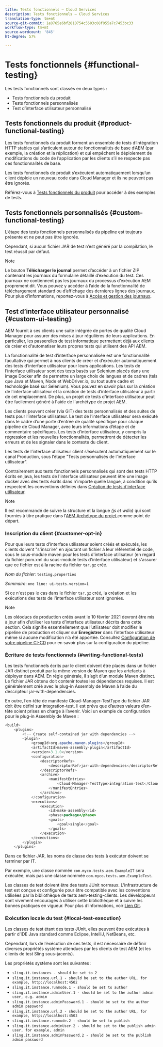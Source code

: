 ```yaml
---
title: Tests fonctionnels – Cloud Services
description: Tests fonctionnels – Cloud Services
translation-type: tm+mt
source-git-commit: 1e0765e6bf2818754c5603c08f055a7c7453bc33
workflow-type: tm+mt
source-wordcount: '845'
ht-degree: 57%

---
```



# Tests fonctionnels {#functional-testing}

Les tests fonctionnels sont classés en deux types :

* Tests fonctionnels du produit
* Tests fonctionnels personnalisés
* Test d’interface utilisateur personnalisé

## Tests fonctionnels du produit {#product-functional-testing}

Les tests fonctionnels du produit forment un ensemble de tests d’intégration HTTP stables qui s’articulent autour de fonctionnalités de base d’AEM (par exemple, la création et la réplication) et qui empêchent le déploiement de modifications du code de l’application par les clients s’il ne respecte pas ces fonctionnalités de base.

Les tests fonctionnels de produit s’exécutent automatiquement lorsqu’un client déploie un nouveau code dans Cloud Manager et ils ne peuvent pas être ignorés.

Référez-vous à [Tests fonctionnels du produit](https://github.com/adobe/aem-test-samples/tree/aem-cloud/smoke) pour accéder à des exemples de tests.

## Tests fonctionnels personnalisés {#custom-functional-testing}

L’étape des tests fonctionnels personnalisés du pipeline est toujours présente et ne peut pas être ignorée.

Cependant, si aucun fichier JAR de test n’est généré par la compilation, le test réussit par défaut.

>[!NOTE]
>Le bouton **Télécharger le journal** permet d’accéder à un fichier ZIP contenant les journaux du formulaire détaillé d’exécution du test. Ces journaux ne contiennent pas les journaux du processus d’exécution AEM proprement dit. Vous pouvez y accéder à l’aide de la fonctionnalité de téléchargement standard ou d’affichage des dernières lignes des journaux. Pour plus d’informations, reportez-vous à [Accès et gestion des journaux](/help/implementing/cloud-manager/manage-logs.md).

## Test d’interface utilisateur personnalisé {#custom-ui-testing}

AEM fournit à ses clients une suite intégrée de portes de qualité Cloud Manager pour assurer des mises à jour régulières de leurs applications. En particulier, les passerelles de test informatique permettent déjà aux clients de créer et d&#39;automatiser leurs propres tests qui utilisent des API AEM.

La fonctionnalité de test d’interface personnalisée est une fonctionnalité facultative qui permet à nos clients de créer et d’exécuter automatiquement des tests d’interface utilisateur pour leurs applications. Les tests de l’interface utilisateur sont des tests basés sur Selenium placés dans une image Docker afin de permettre un large choix de langues et de cadres (tels que Java et Maven, Node et WebDriver.io, ou tout autre cadre et technologie basé sur Selenium). Vous pouvez en savoir plus sur la création de l’interface utilisateur et la création de tests d’interface utilisateur à partir de cet emplacement. De plus, un projet de tests d&#39;interface utilisateur peut être facilement généré à l&#39;aide de l&#39;archétype de projet AEM.

Les clients peuvent créer (via GIT) des tests personnalisés et des suites de tests pour l’interface utilisateur. Le test de l’interface utilisateur sera exécuté dans le cadre d’une porte d’entrée de qualité spécifique pour chaque pipeline de Cloud Manager, avec leurs informations d’étape et de commentaire spécifiques. Les tests d’interface utilisateur, y compris la régression et les nouvelles fonctionnalités, permettront de détecter les erreurs et de les signaler dans le contexte du client.

Les tests de l’interface utilisateur client s’exécutent automatiquement sur le canal Production, sous l’étape &quot;Tests personnalisés de l’interface utilisateur&quot;.

Contrairement aux tests fonctionnels personnalisés qui sont des tests HTTP écrits en java, les tests de l&#39;interface utilisateur peuvent être une image docker avec des tests écrits dans n&#39;importe quelle langue, à condition qu&#39;ils respectent les conventions définies dans [Création de tests d&#39;interface utilisateur](https://experienceleague.adobe.com/docs/experience-manager-cloud-service/implementing/using-cloud-manager/test-results/ui-testing.html?lang=en#building-ui-tests).

>[!NOTE]
>Il est recommandé de suivre la structure et la langue *(js et wdio)* qui sont fournies à titre pratique dans l&#39;[AEM Archétype du projet ](https://github.com/adobe/aem-project-archetype/tree/master/src/main/archetype/ui.tests) comme point de départ.

### Inscription du client {#customer-opt-in}

Pour que leurs tests d&#39;interface utilisateur soient créés et exécutés, les clients doivent &quot;s&#39;inscrire&quot; en ajoutant un fichier à leur référentiel de code, sous le sous-module maven pour les tests d&#39;interface utilisateur (en regard du fichier pom.xml du sous-module tests d&#39;interface utilisateur) et s&#39;assurer que ce fichier est à la racine du fichier `tar.gz` créé.

*Nom du fichier*: `testing.properties`

*Sommaire*: `one line: ui-tests.version=1`

Si ce n&#39;est pas le cas dans le fichier `tar.gz` créé, la création et les exécutions des tests de l&#39;interface utilisateur sont ignorées.

>[!NOTE]
>Les oléoducs de production créés avant le 10 février 2021 devront être mis à jour afin d’utiliser les tests d’interface utilisateur décrits dans cette section. Cela signifie essentiellement que l’utilisateur doit modifier le pipeline de production et cliquer sur **Enregistrer** dans l’interface utilisateur même si aucune modification n’a été apportée.
>Consultez [Configuration de votre pipeline CI-CD](https://experienceleague.adobe.com/docs/experience-manager-cloud-service/implementing/using-cloud-manager/configure-pipeline.html?lang=fr#using-cloud-manager) pour en savoir plus sur la configuration du pipeline.

### Écriture de tests fonctionnels {#writing-functional-tests}

Les tests fonctionnels écrits par le client doivent être placés dans un fichier JAR distinct produit par la même version de Maven que les artefacts à déployer dans AEM. En règle générale, il s’agit d’un module Maven distinct. Le fichier JAR obtenu doit contenir toutes les dépendances requises. Il est généralement créé avec le plug-in Assembly de Maven à l’aide du descripteur jar-with-dependencies.

En outre, l’en-tête de manifeste Cloud-Manager-TestType du fichier JAR doit être défini sur integration-test. Il est prévu que d’autres valeurs d’en-tête soient prises en charge à l’avenir. Voici un exemple de configuration pour le plug-in Assembly de Maven :

```java
<build>
    <plugins>
        <!-- Create self-contained jar with dependencies -->
        <plugin>
            <groupId>org.apache.maven.plugins</groupId>
            <artifactId>maven-assembly-plugin</artifactId>
            <version>3.1.0</version>
            <configuration>
                <descriptorRefs>
                    <descriptorRef>jar-with-dependencies</descriptorRef>
                </descriptorRefs>
                <archive>
                    <manifestEntries>
                        <Cloud-Manager-TestType>integration-test</Cloud-Manager-TestType>
                    </manifestEntries>
                </archive>
            </configuration>
            <executions>
                <execution>
                    <id>make-assembly</id>
                    <phase>package</phase>
                    <goals>
                        <goal>single</goal>
                    </goals>
                </execution>
            </executions>
        </plugin>
    </plugins>
```

Dans ce fichier JAR, les noms de classe des tests à exécuter doivent se terminer par IT.

Par exemple, une classe nommée `com.myco.tests.aem.ExampleIT` sera exécutée, mais pas une classe nommée `com.myco.tests.aem.ExampleTest`.

Les classes de test doivent être des tests JUnit normaux. L’infrastructure de test est conçue et configurée pour être compatible avec les conventions utilisées par la bibliothèque de tests aem-testing-clients. Les développeurs sont vivement encouragés à utiliser cette bibliothèque et à suivre les bonnes pratiques en vigueur. Pour plus d’informations, voir [Lien Git](https://github.com/adobe/aem-testing-clients).

### Exécution locale du test {#local-test-execution}

Les classes de test étant des tests JUnit, elles peuvent être exécutées à partir d’IDE Java standard comme Eclipse, IntelliJ, NetBeans, etc.

Cependant, lors de l’exécution de ces tests, il est nécessaire de définir diverses propriétés système attendues par les clients de test AEM (et les clients de test Sling sous-jacents).

Les propriétés système sont les suivantes :

* `sling.it.instances - should be set to 2`
* `sling.it.instance.url.1 - should be set to the author URL, for example, http://localhost:4502`
* `sling.it.instance.runmode.1 - should be set to author`
* `sling.it.instance.adminUser.1 - should be set to the author admin user, e.g. admin`
* `sling.it.instance.adminPassword.1 - should be set to the author admin password`
* `sling.it.instance.url.2 - should be set to the author URL, for example, http://localhost:4503`
* `sling.it.instance.runmode.2 - should be set to publish`
* `sling.it.instance.adminUser.2 - should be set to the publish admin user, for example, admin`
* `sling.it.instance.adminPassword.2 - should be set to the publish admin password`

